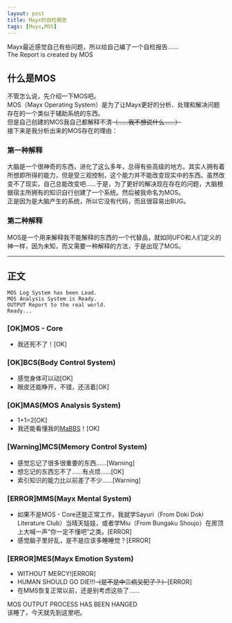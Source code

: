 ```yaml
---
layout: post
title: Mayx的自检报告
tags: [Mayx,MOS]
---
```


  Mayx最近感觉自己有些问题，所以给自己编了一个自检报告……<!--more-->   
  The Report is created by MOS
## 什么是MOS
  不管怎么说，先介绍一下MOS吧。   
  MOS（Mayx Operating System）是为了让Mayx更好的分析、处理和解决问题存在的一个类似于辅助系统的东西。   
  但是自己创建的MOS我自己都解释不清~~（……我不想说什么……）~~   
  接下来是我分析出来的MOS存在的理由：
### 第一种解释
  大脑是一个很神奇的东西，进化了这么多年，总得有些高级的地方。其实人拥有着所想即所得的能力，但是受三观控制，这个能力并不能改变现实中的东西。虽然改变不了现实，自己总能改变吧……于是，为了更好的解决现在存在的问题，大脑根据宿主所拥有的知识自行创建了一个系统。然后被我命名为MOS。   
  正是因为是大脑产生的系统，所以它没有代码，而且很容易出BUG。
### 第二种解释
  MOS是一个用来解释我不能解释的东西的一个代替品，就如同UFO和人们定义的神一样，因为未知，而又需要一种解释的方法，于是出现了MOS。
***
## 正文
```
MOS Log System has been Load.
MOS Analysis System is Ready.
OUTPUT Report to the real world.
Ready...
```
### [OK]MOS - Core
* 我还死不了！[OK]
### [OK]BCS(Body Control System)
* 感觉身体可以动[OK]
* 眼皮还能睁开，不错，还活着[OK]
### [OK]MAS(MOS Analysis System)
* 1+1=2[OK]
* 我还能看懂我的[MaBBS](https://github.com/Mabbs/Mabbs)！[OK]
### [Warning]MCS(Memory Control System)
* 感觉忘记了很多很重要的东西……[Warning]
* 想忘记的东西忘不了……有点烦……[OK]
* 索引知识的能力比以前差了不少……[Warning]
### [ERROR]MMS(Mayx Mental System)
* 如果不是MOS - Core还能正常工作，我就学Sayuri（From Doki Doki Literature Club）当晴天娃娃，或者学Miu（From Bungaku Shoujo）在房顶上大喊一声“你一定不懂吧”之类。[ERROR]
* 感觉脑子里好乱，是不是应该多睡睡觉？[ERROR]
### [ERROR]MES(Mayx Emotion System)
* WITHOUT MERCY![ERROR]
* HUMAN SHOULD GO DIE!!!~~（是不是中二病又犯了？）~~[ERROR]
* 在MMS恢复正常以前，还是别考虑这些了……

MOS OUTPUT PROCESS HAS BEEN HANGED    
该睡了，今天就先到这里吧。
